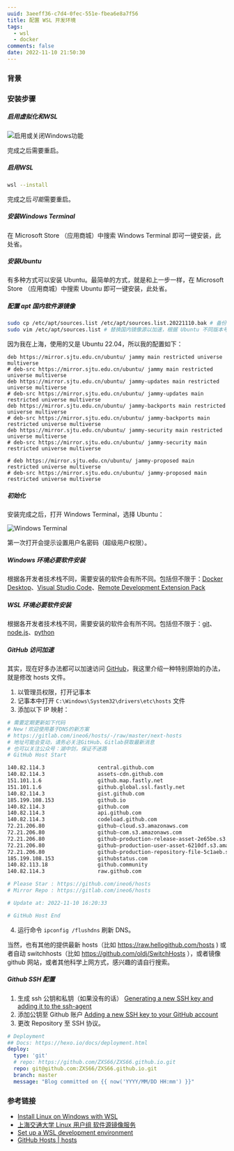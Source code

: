 ```yaml
---
uuid: 3aeeff36-c7d4-0fec-551e-fbea6e8a7f56
title: 配置 WSL 开发环境
tags:
  - wsl
  - docker
comments: false
date: 2022-11-10 21:50:30
---
```


### 背景

### 安装步骤

##### 启用虚拟化和WSL

![启用或关闭Windows功能](/images/setup-wsl-development-environment/turn-on-or-off-windows-features.jpg)

完成之后需要重启。

##### 启用WSL

```sh
wsl --install
```
完成之后*可能*需要重启。

##### 安装Windows Terminal

在 Microsoft Store （应用商城）中搜索 Windows Terminal 即可一键安装，此处省。

##### 安装Ubuntu

有多种方式可以安装 Ubuntu。最简单的方式，就是和上一步一样，在 Microsoft Store （应用商城）中搜索 Ubuntu 即可一键安装，此处省。

##### 配置 apt 国内软件源镜像

``` sh
sudo cp /etc/apt/sources.list /etc/apt/sources.list.20221110.bak # 备份是个好习惯
sudo vim /etc/apt/sources.list # 替换国内镜像源以加速，根据 Ubuntu 不同版本号，选择不同的路径
```

因为我在上海，使用的又是 Ubuntu 22.04，所以我的配置如下：

``` /etc/apt/sources.list
deb https://mirror.sjtu.edu.cn/ubuntu/ jammy main restricted universe multiverse
# deb-src https://mirror.sjtu.edu.cn/ubuntu/ jammy main restricted universe multiverse
deb https://mirror.sjtu.edu.cn/ubuntu/ jammy-updates main restricted universe multiverse
# deb-src https://mirror.sjtu.edu.cn/ubuntu/ jammy-updates main restricted universe multiverse
deb https://mirror.sjtu.edu.cn/ubuntu/ jammy-backports main restricted universe multiverse
# deb-src https://mirror.sjtu.edu.cn/ubuntu/ jammy-backports main restricted universe multiverse
deb https://mirror.sjtu.edu.cn/ubuntu/ jammy-security main restricted universe multiverse
# deb-src https://mirror.sjtu.edu.cn/ubuntu/ jammy-security main restricted universe multiverse

# deb https://mirror.sjtu.edu.cn/ubuntu/ jammy-proposed main restricted universe multiverse
# deb-src https://mirror.sjtu.edu.cn/ubuntu/ jammy-proposed main restricted universe multiverse
```

##### 初始化

安装完成之后，打开 Windows Terminal，选择 Ubuntu：

![Windows Terminal](/images/setup-wsl-development-environment/windows-terminal.jpg)

第一次打开会提示设置用户名密码（超级用户权限）。

##### Windows 环境必要软件安装

根据各开发者技术栈不同，需要安装的软件会有所不同。包括但不限于：[Docker Desktop](https://www.docker.com/products/docker-desktop/)、[Visual Studio Code](https://code.visualstudio.com)、[Remote Development Extension Pack](https://marketplace.visualstudio.com/items?itemName=ms-vscode-remote.vscode-remote-extensionpack)

##### WSL 环境必要软件安装

根据各开发者技术栈不同，需要安装的软件会有所不同。包括但不限于：[git](https://git-scm.com/download/linux)、[node.js](https://nodejs.org)、[python](https://www.python.org/downloads/)


##### GitHub 访问加速

其实，现在好多办法都可以加速访问 [GitHub](https://github.com)，我这里介绍一种特别原始的办法，就是修改 hosts 文件。

1. 以管理员权限，打开记事本
2. 记事本中打开 `C:\Windows\System32\drivers\etc\hosts` 文件
3. 添加以下 IP 映射：
```sh
# 需要定期更新如下代码
# New！欢迎使用基于DNS的新方案
# https://gitlab.com/ineo6/hosts/-/raw/master/next-hosts
# 地址可能会变动，请务必关注GitHub、Gitlab获取最新消息
# 也可以关注公众号：湖中剑，保证不迷路
# GitHub Host Start

140.82.114.3                 central.github.com
140.82.114.3                 assets-cdn.github.com
151.101.1.6                  github.map.fastly.net
151.101.1.6                  github.global.ssl.fastly.net
140.82.114.3                 gist.github.com
185.199.108.153              github.io
140.82.114.3                 github.com
140.82.114.3                 api.github.com
140.82.114.3                 codeload.github.com
72.21.206.80                 github-cloud.s3.amazonaws.com
72.21.206.80                 github-com.s3.amazonaws.com
72.21.206.80                 github-production-release-asset-2e65be.s3.amazonaws.com
72.21.206.80                 github-production-user-asset-6210df.s3.amazonaws.com
72.21.206.80                 github-production-repository-file-5c1aeb.s3.amazonaws.com
185.199.108.153              githubstatus.com
140.82.113.18                github.community
140.82.114.3                 raw.github.com

# Please Star : https://github.com/ineo6/hosts
# Mirror Repo : https://gitlab.com/ineo6/hosts

# Update at: 2022-11-10 16:20:33

# GitHub Host End
```
4. 运行命令 `ipconfig /flushdns` 刷新 DNS。

当然，也有其他的提供最新 hosts（比如 https://raw.hellogithub.com/hosts ) 或者自动 switchhosts（比如 https://github.com/oldj/SwitchHosts ），或者镜像 github 网站，或者其他科学上网方式，感兴趣的请自行搜索。


##### Github SSH 配置

1. 生成 ssh 公钥和私钥（如果没有的话） [Generating a new SSH key and adding it to the ssh-agent](https://docs.github.com/en/authentication/connecting-to-github-with-ssh/generating-a-new-ssh-key-and-adding-it-to-the-ssh-agent)
2. 添加公钥至 Github 账户 [Adding a new SSH key to your GitHub account](https://docs.github.com/en/authentication/connecting-to-github-with-ssh/adding-a-new-ssh-key-to-your-github-account?platform=linux&tool=webui)
3. 更改 Repository 至 SSH 协议。
```yml
# Deployment
## Docs: https://hexo.io/docs/deployment.html
deploy:
  type: 'git'
  # repo: https://github.com/ZXS66/ZXS66.github.io.git
  repo: git@github.com:ZXS66/ZXS66.github.io.git
  branch: master
  message: "Blog committed on {{ now('YYYY/MM/DD HH:mm') }}"
```





### 参考链接

- [Install Linux on Windows with WSL](https://learn.microsoft.com/en-us/windows/wsl/install)
- [上海交通大学 Linux 用户组 软件源镜像服务](https://mirrors.sjtug.sjtu.edu.cn/docs/ubuntu)
- [Set up a WSL development environment](https://learn.microsoft.com/en-us/windows/wsl/setup/environment)
- [GitHub Hosts | hosts](https://ineo6.github.io/hosts/)
